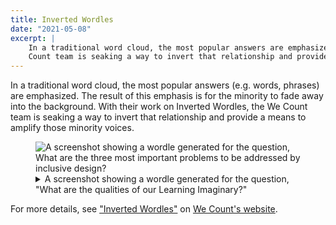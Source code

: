 ```yaml
---
title: Inverted Wordles
date: "2021-05-08"
excerpt: |
    In a traditional word cloud, the most popular answers are emphasized. With their work on Inverted Wordles, the We
    Count team is seaking a way to invert that relationship and provide a means to amplify those minority voices.
---
```


In a traditional word cloud, the most popular answers (e.g. words, phrases) are emphasized. The result of this emphasis
is for the minority to fade away into the background. With their work on Inverted Wordles, the We Count team is seaking
a way to invert that relationship and provide a means to amplify those minority voices.

<figure>
    <img
        src="/news/images/wordle.jpg"
        alt="A screenshot showing a wordle generated for the question,
            What are the three most important problems to be addressed by inclusive design?"
    >
    <figcaption>
        <details>
            <summary>
                A screenshot showing a wordle generated for the question, "What are the qualities of our Learning
                Imaginary?"
            </summary>
            <p>
                In this Inverted Wordle, the minority answers are emphasised, appearing larger, while the
                majority responses appear smaller. For example "formative feedback" and "differentiation in design"
                appear more prominently; where as, "open" and "safety" appear smaller. Visually all of the words are
                arranged at different angles and appear in different colours. However, the most salient dimension is the
                size of the font the words are displayed in. It's also worth noting that some of the de-emphasized words
                are sufficiently small that they are unreadable. If there was no option to invert the word cloud, these
                ideas would be lost.
            </p>
        </details>
    </figcaption>
</figure>

For more details, see ["Inverted Wordles"](https://wecount.inclusivedesign.ca/views/inverted-wordles/) on
[We Count's website](https://wecount.inclusivedesign.ca).
